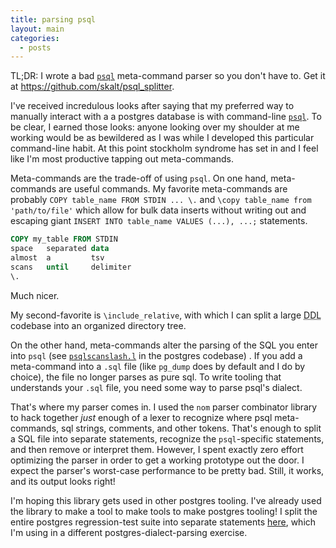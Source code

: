 ```yaml
---
title: parsing psql
layout: main
categories:
  - posts
---
```


TL;DR: I wrote a bad [`psql`][psql-docs] meta-command parser so you don't have to. Get it at https://github.com/skalt/psql_splitter.

I've received incredulous looks after saying that my preferred way to manually interact with a a postgres database is with command-line [`psql`][psql-docs].
To be clear, I earned those looks: anyone looking over my shoulder at me working would be as bewildered as I was while I developed this particular command-line habit.
At this point stockholm syndrome has set in and I feel like I'm most productive tapping out meta-commands.

Meta-commands are the trade-off of using `psql`. On one hand, meta-commands are useful commands. My favorite meta-commands are probably `COPY table_name FROM STDIN ... \.` and `\copy table_name from 'path/to/file'` which allow for bulk data inserts without writing out and escaping giant `INSERT INTO table_name VALUES (...), ...;` statements.

```sql
COPY my_table FROM STDIN
space   separated data
almost  a         tsv
scans   until     delimiter
\.
```

Much nicer.

My second-favorite is `\include_relative`, with which I can split a large <abbr title="Data Definition Language">DDL</abbr> codebase into an organized directory tree.

On the other hand, meta-commands alter the parsing of the SQL you enter into `psql`
(see [`psqlscanslash.l`](https://github.com/postgres/postgres/blob/master/src/bin/psql/psqlscanslash.l) in the postgres codebase)
.
If you add a meta-command into a `.sql` file (like `pg_dump` does by default and I do by choice), the file no longer parses as pure sql.
To write tooling that understands your `.sql` file, you need some way to parse psql's dialect.

That's where my parser comes in.
I used the `nom` parser combinator library to hack together _just_ enough of a lexer to recognize where psql meta-commands, sql strings, comments, and other tokens.
That's enough to split a SQL file into separate statements, recognize the `psql`-specific statements, and then remove or interpret them.
However, I spent exactly zero effort optimizing the parser in order to get a working prototype out the door. I expect the parser's worst-case performance to be pretty bad. Still, it works, and its output looks right!

I'm hoping this library gets used in other postgres tooling. I've already used the library to make a tool to make tools to make postgres tooling! I split the entire postgres regression-test suite into separate statements [here](https://github.com/skalt/pg_sql_parser_tests/), which I'm using in a different postgres-dialect-parsing exercise.

[psql-docs]: https://www.postgresql.org/docs/current/app-psql.html
